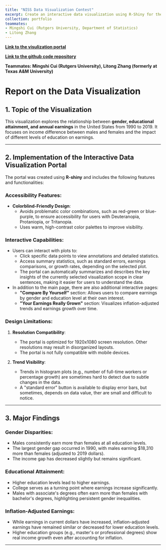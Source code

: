 ```yaml
---
title: "NISS Data Visualization Contest"
excerpt: Create an interactive data visualization using R-Shiny for the income data in the U.S., from 1990 to 2019, under different education and gender groups."<br/><img src='/images/niss_visualization.png'>
collection: portfolio
teammates:
- Mingshi Cui (Rutgers University, Department of Statistics)
- Litong Zhang 
---
```


**[Link to the visulization portal](https://best-data-visualization.shinyapps.io/niss_visualization/)**

**[Link to the github code repository](https://github.com/qktttt/NISS_data_visualization)**

**Teammates: Mingshi Cui (Rutgers University), Litong Zhang (formerly at Texas A&M University)**

# Report on the Data Visualization

## 1. Topic of the Visualization
This visualization explores the relationship between **gender, educational attainment, and annual earnings** in the United States from 1990 to 2019. It focuses on income difference between males and females and the impact of different levels of education on earnings.

---

## 2. Implementation of the Interactive Data Visualization Portal
The portal was created using **R-shiny** and includes the following features and functionalities:

### Accessibility Features:
- **Colorblind-Friendly Design**:
  - Avoids problematic color combinations, such as red-green or blue-purple, to ensure accessibility for users with Deuteranopia, Protaniopia, or Tritanopia.
  - Uses warm, high-contrast color palettes to improve visibility.

### Interactive Capabilities:
- Users can interact with plots to:
  - Click specific data points to view annotations and detailed statistics.
  - Access summary statistics, such as standard errors, earnings comparisons, or growth rates, depending on the selected plot.
  - The portal can automatically summarizes and describes the key insights of the currently selected visualization scope in clear sentences, making it easier for users to understand the data.
- In addition to the main page, there are also additional interactive pages:
  - **"Compare By Yourself"** section: Allows users to compare earnings by gender and education level at their own interest.
  - **"Your Earnings Really Grown"** section: Visualizes inflation-adjusted trends and earnings growth over time.

### Design Limitations:
1. **Resolution Compatibility**:
   - The portal is optimized for 1920x1080 screen resolution. Other resolutions may result in disorganized layouts.
   - The portal is not fully compatible with mobile devices.

2. **Trend Visibility**:
   - Trends in histogram plots (e.g., number of full-time workers or percentage growth) are sometimes hard to detect due to subtle changes in the data.
   - A "standard error" button is available to display error bars, but sometimes, depends on data value, ther are small and difficult to notice.

---

## 3. Major Findings
### Gender Disparities:
- Males consistently earn more than females at all education levels.
- The largest gender gap occurred in 1990, with males earning $18,310 more than females (adjusted to 2019 dollars).
- The income gap has decreased slightly but remains significant.

### Educational Attainment:
- Higher education levels lead to higher earnings.
- College serves as a turning point where earnings increase significantly.
- Males with associate's degrees often earn more than females with bachelor's degrees, highlighting persistent gender inequalities.

### Inflation-Adjusted Earnings:
- While earnings in current dollars have increased, inflation-adjusted earnings have remained similar or decreased for lower education levels.
- Higher education groups (e.g., master's or professional degrees) show real income growth even after accounting for inflation.

---